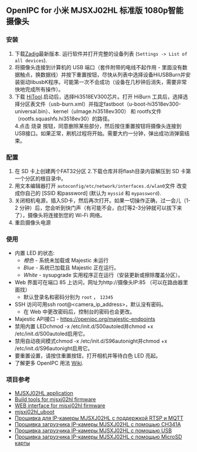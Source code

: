 ## OpenIPC for 小米 MJSXJ02HL 标准版 1080p智能摄像头


### 安装

1. 下载[Zadig](https://zadig.akeo.ie)最新版本. 运行软件并打开完整的设备列表 (`Settings -> List of all devices`).
2. 将摄像头连接到计算机的 USB 端口（套件附带的电线不起作用 - 里面没有数据触点，换数据线）并按下重置按钮，尽快从列表中选择设备HiUSBBurn并安装驱动libusbK程序。可能第一次不会成功（设备在几秒钟后消失，需要非常快地完成所有操作）。
3. 下载 [HiTool](http://www.hihope.org/en/download/download.aspx?mtt=36).启动后，选择Hi3518EV300芯片。打开 HiBurn 工具后，选择选择分区表文件（usb-burn.xml）并指定fastboot（u-boot-hi3518ev300-universal.bin）、kernel（uImage.hi3518ev300） 和 rootfs文件（rootfs.squashfs.hi3518ev30）的路径。  
4.点击 烧录 按钮，同意删除某些部分，然后按住重置按钮将摄像头连接到 USB接口。如果正常，刷机过程将开始。需要大约一分钟，弹出成功消弹窗结束。


### 配置

1. 在 SD 卡上创建两个FAT32分区
2.下载仓库并将flash目录内容解压到 SD 卡第一个分区的根目录中。
3. 用文本编辑器打开 `autoconfig/etc/network/interfaces.d/wlan0`文件 改变成你自己的 [SSID 和password] (默认为 `myssid` 和 `mypassword`).
4. 关闭相机电源，插入SD卡，然后再次打开。如果一切操作正确，过一会儿（1-2 分钟）后，您会听到快门声（有可能不会，白灯等2-3分钟就可以拔下来了），摄像头将连接到您的 Wi-Fi 网络。
5. 重启摄像头电源


### 使用

* 内置 LED 的状态:
    * *橙色* - 系统未加载或 Majestic 未运行
    * *Blue* - 系统已加载且 Majestic 正在运行。
    * *White* - sysupgrade 实用程序正在运行（安装更新或擦除覆盖分区）。
* Web 界面可在端口 85 上访问，网址为http://摄像头IP:85 （可以在路由器里面找）
    * 默认登录名和密码分别为 `root` ， `12345`
* SSH 访问可用ssh root@<camera_ip_address>，默认没有密码。
    * 在 Web 中更改密码后，控制台的密码也会更改。
* Majestic API接口 - https://openipc.org/majestic-endpoints
* 禁用内置 LEDchmod -x /etc/init.d/S00autoled并chmod +x /etc/init.d/S00autoled启用它。
* 禁用自动夜间模式chmod -x /etc/init.d/S96autonight并chmod +x /etc/init.d/S96autonight启用它。
* 要重置设置，请按住重置按钮，打开相机并等待白色 LED 亮起。
* 了解更多 OpenIPC 用法 [Wiki](https://wiki.openipc.org).

### 项目参考

* [MJSXJ02HL application](https://github.com/kasitoru/mjsxj02hl_application)
* [Build tools for mjsxj02hl firmware](https://github.com/kasitoru/mjsxj02hl_firmware)
* [WEB interface for mjsxj02hl firmware](https://github.com/kasitoru/mjsxj02hl_web)
* [mjsxj02hl_uboot](https://github.com/kasitoru/mjsxj02hl_uboot)
* [Прошивка для IP-камеры MJSXJ02HL с поддержкой RTSP и MQTT](https://kasito.ru/mjsxj02hl_firmware/)
* [Прошивка загрузчика IP-камеры MJSXJ02HL с помощью CH341A](https://kasito.ru/proshivka-zagruzchika-ip-kamery-mjsxj02hl-s-pomoshhyu-ch341a/)
* [Прошивка загрузчика IP-камеры MJSXJ02HL с помощью USB](https://kasito.ru/proshivka-zagruzchika-ip-kamery-mjsxj02hl-s-pomoshhyu-usb/)
* [Прошивка загрузчика IP-камеры MJSXJ02HL с помощью MicroSD карты](https://kasito.ru/proshivka-zagruzchika-ip-kamery-mjsxj02hl-s-pomoshhyu-microsd-karty/)

